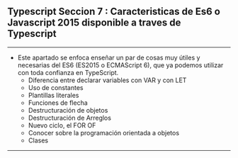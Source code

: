## Typescript Seccion 7 : Caracteristicas de Es6 o Javascript 2015 disponible a traves de Typescript
---
*   Este apartado se enfoca enseñar un par de cosas muy útiles y necesarias del ES6 (ES2015 o ECMAScript 6), que ya podemos utilizar con toda confianza en TypeScript.
    *   Diferencia entre declarar variables con VAR y con LET
    *   Uso de constantes
    *   Plantillas literales
    *   Funciones de flecha
    *   Destructuración de objetos
    *   Destructuración de Arreglos
    *   Nuevo ciclo, el FOR OF
    *   Conocer sobre la programación orientada a objetos
    *   Clases

---